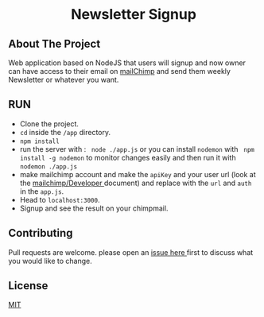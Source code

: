 
<h1>
<br>
<p align="center">Newsletter Signup </p>
  
  
</h1>

## About The Project
  Web application based on NodeJS that users will signup and now owner can have access to their email on <a href="https://mailchimp.com">mailChimp</a> and send them weekly Newsletter or whatever you want.
  
    
## RUN

- Clone the project.
- ` cd ` inside the `/app` directory.
- `npm install`
- run the server with : ` node ./app.js` or you can install `nodemon` with ` npm install -g nodemon` to monitor changes easily and then run it with `nodemon ./app.js` 
- make mailchimp account and make the `apiKey` and your user url (look at the <a href="https://mailchimp.com/developer">mailchimp/Developer </a>document) and replace with the `url` and `auth` in the `app.js`.
- Head to `localhost:3000`.
- Signup and see the result on your chimpmail.


## Contributing

Pull requests are welcome.  please open an <a href="https://github.com/2x-Hra/Newsletter-Signup/issues"> issue here </a> first
to discuss what you would like to change.


## License

[MIT](https://choosealicense.com/licenses/mit/)
